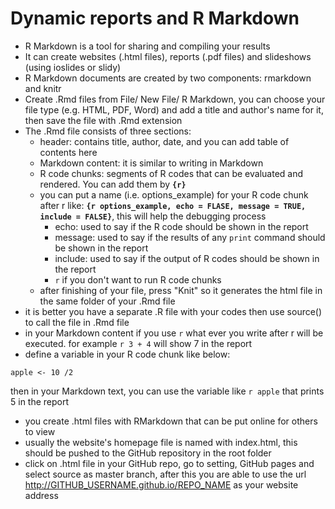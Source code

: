 # Dynamic reports and R Markdown

- R Markdown is a tool for sharing and compiling your results
- It can create websites (.html files), reports (.pdf files) and slideshows (using ioslides or slidy)
- R Markdown documents are created by two components: rmarkdown and knitr
- Create .Rmd files from File/ New File/ R Markdown, you can choose your file type (e.g. HTML, PDF, Word) and add a title and author's name for it, then save the file with .Rmd extension
- The .Rmd file consists of three sections:
  - header: contains title, author, date, and you can add table of contents here
  - Markdown content: it is similar to writing in Markdown
  - R code chunks: segments of R codes that can be evaluated and rendered. You can add them by **```{r}```**
  - you can put a name (i.e. options_example) for your R code chunk after r like: **```{r options_example, echo = FLASE, message = TRUE, include = FALSE}```**, this will help the debugging process
    - echo: used to say if the R code should be shown in the report
    - message: used to say if the results of any `print` command should be shown in the report
    - include: used to say if the output of R codes should be shown in the report
    - ```r``` if you don't want to run R code chunks
  - after finishing of your file, press "Knit" so it generates the html file in the same folder of your .Rmd file
- it is better you have a separate .R file with your codes then use source() to call the file in .Rmd file
- in your Markdown content if you use `r` what ever you write after r will be executed. for example `r 3 + 4` will show 7 in the report
- define a variable in your R code chunk like below:
```{r apple, echo=FALSE}
apple <- 10 /2
```
then in your Markdown text, you can use the variable like `r apple` that prints 5 in the report

- you create .html files with RMarkdown that can be put online for others to view
- usually the website's homepage file is named with index.html, this should be pushed to the GitHub repository in the root folder
- click on .html file in your GitHub repo, go to setting, GitHub pages and select source as master branch, after this you are able to use the url http://GITHUB_USERNAME.github.io/REPO_NAME as your website address
